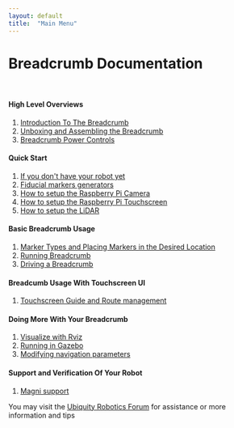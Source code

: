 ```yaml
---
layout: default
title:  "Main Menu"
---
```


# Breadcrumb Documentation

<!--
<H3 style="color:red">Warning</H3>

The Breadcrumb robot is strong, fast, and heavy. Initially, use lumber, bricks, or whatever you have to lift the wheels free of the floor, or run it somewhere where it can't hurt anyone or anything if it surprises you. NOT ON A TABLE TOP.

<H4 style="color:red">Always remove the red battery cable for any work on boards to remove live voltage from the main board</H4>

-->
<br>

#### High Level Overviews

1.  [Introduction To The Breadcrumb](breadcrumb/introduction.md)
2.  [Unboxing and Assembling the Breadcrumb](breadcrumb/unboxing.md)
3.  [Breadcrumb Power Controls](breadcrumb/breadcrumb_key.md)

#### Quick Start

1.  [If you don't have your robot yet](breadcrumb/before_arrival.md)
2.  [Fiducial markers generators](breadcrumb/how_to_generate_markers.md)
3.  [How to setup the Raspberry Pi Camera](breadcrumb/camera.md)
4.  [How to setup the Raspberry Pi Touchscreen](breadcrumb/touchscreen.md)
5.  [How to setup the LiDAR](breadcrumb/lidar.md)

#### Basic Breadcrumb Usage

1.  [Marker Types and Placing Markers in the Desired Location](breadcrumb/marker_types_and_placing_them.md)
2.  [Running Breadcrumb](breadcrumb/running_breadcrumb.md)
3.  [Driving a Breadcrumb](breadcrumb/driving_a_breadcrumb.md)

#### Breadcumb Usage With Touchscreen UI

1.  [Touchscreen Guide and Route management](breadcrumb/breadcrumb_usage_with_touchscreen.md)


#### Doing More With Your Breadcrumb

1.  [Visualize with Rviz](breadcrumb/rviz.md)
2.  [Running in Gazebo](breadcrumb/gazebo.md)
3.  [Modifying navigation parameters](breadcrumb/tuning_nav.md)

#### Support and Verification Of Your Robot

1. [Magni support](https://learn.ubiquityrobotics.com/)

You may visit the [Ubiquity Robotics Forum](https://forum.ubiquityrobotics.com) for assistance or more information and tips
